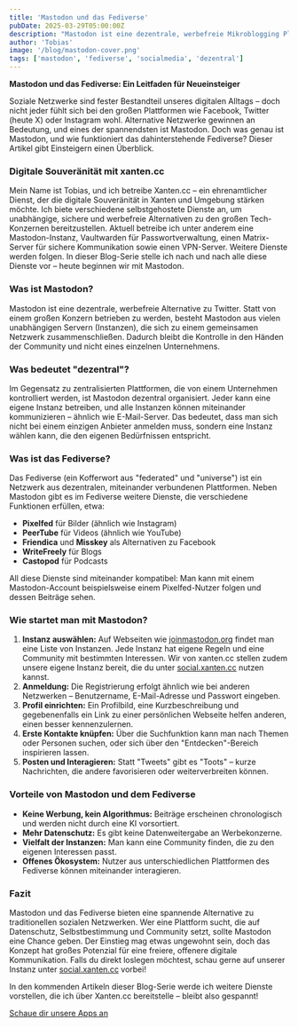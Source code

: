 ```yaml
---
title: 'Mastodon und das Fediverse'
pubDate: 2025-03-29T05:00:00Z
description: "Mastodon ist eine dezentrale, werbefreie Mikroblogging Plattform."
author: 'Tobias'
image: '/blog/mastodon-cover.png'
tags: ['mastodon', 'fediverse', 'socialmedia', 'dezentral']
---
```


**Mastodon und das Fediverse: Ein Leitfaden für Neueinsteiger**

Soziale Netzwerke sind fester Bestandteil unseres digitalen Alltags – doch nicht jeder fühlt sich bei den großen Plattformen wie Facebook, Twitter (heute X) oder Instagram wohl. Alternative Netzwerke gewinnen an Bedeutung, und eines der spannendsten ist Mastodon. Doch was genau ist Mastodon, und wie funktioniert das dahinterstehende Fediverse? Dieser Artikel gibt Einsteigern einen Überblick.

### Digitale Souveränität mit xanten.cc
Mein Name ist Tobias, und ich betreibe Xanten.cc – ein ehrenamtlicher Dienst, der die digitale Souveränität in Xanten und Umgebung stärken möchte. Ich biete verschiedene selbstgehostete Dienste an, um unabhängige, sichere und werbefreie Alternativen zu den großen Tech-Konzernen bereitzustellen. Aktuell betreibe ich unter anderem eine Mastodon-Instanz, Vaultwarden für Passwortverwaltung, einen Matrix-Server für sichere Kommunikation sowie einen VPN-Server. Weitere Dienste werden folgen. In dieser Blog-Serie stelle ich nach und nach alle diese Dienste vor – heute beginnen wir mit Mastodon.

### Was ist Mastodon?
Mastodon ist eine dezentrale, werbefreie Alternative zu Twitter. Statt von einem großen Konzern betrieben zu werden, besteht Mastodon aus vielen unabhängigen Servern (Instanzen), die sich zu einem gemeinsamen Netzwerk zusammenschließen. Dadurch bleibt die Kontrolle in den Händen der Community und nicht eines einzelnen Unternehmens.

### Was bedeutet "dezentral"?
Im Gegensatz zu zentralisierten Plattformen, die von einem Unternehmen kontrolliert werden, ist Mastodon dezentral organisiert. Jeder kann eine eigene Instanz betreiben, und alle Instanzen können miteinander kommunizieren – ähnlich wie E-Mail-Server. Das bedeutet, dass man sich nicht bei einem einzigen Anbieter anmelden muss, sondern eine Instanz wählen kann, die den eigenen Bedürfnissen entspricht.

### Was ist das Fediverse?
Das Fediverse (ein Kofferwort aus "federated" und "universe") ist ein Netzwerk aus dezentralen, miteinander verbundenen Plattformen. Neben Mastodon gibt es im Fediverse weitere Dienste, die verschiedene Funktionen erfüllen, etwa:
- **Pixelfed** für Bilder (ähnlich wie Instagram)
- **PeerTube** für Videos (ähnlich wie YouTube)
- **Friendica** und **Misskey** als Alternativen zu Facebook
- **WriteFreely** für Blogs
- **Castopod** für Podcasts

All diese Dienste sind miteinander kompatibel: Man kann mit einem Mastodon-Account beispielsweise einem Pixelfed-Nutzer folgen und dessen Beiträge sehen.

### Wie startet man mit Mastodon?
1. **Instanz auswählen:** Auf Webseiten wie [joinmastodon.org](https://joinmastodon.org) findet man eine Liste von Instanzen. Jede Instanz hat eigene Regeln und eine Community mit bestimmten Interessen. Wir von xanten.cc stellen zudem unsere eigene Instanz bereit, die du unter [social.xanten.cc](https://social.xanten.cc) nutzen kannst.
2. **Anmeldung:** Die Registrierung erfolgt ähnlich wie bei anderen Netzwerken – Benutzername, E-Mail-Adresse und Passwort eingeben.
3. **Profil einrichten:** Ein Profilbild, eine Kurzbeschreibung und gegebenenfalls ein Link zu einer persönlichen Webseite helfen anderen, einen besser kennenzulernen.
4. **Erste Kontakte knüpfen:** Über die Suchfunktion kann man nach Themen oder Personen suchen, oder sich über den "Entdecken"-Bereich inspirieren lassen.
5. **Posten und Interagieren:** Statt "Tweets" gibt es "Toots" – kurze Nachrichten, die andere favorisieren oder weiterverbreiten können.

### Vorteile von Mastodon und dem Fediverse
- **Keine Werbung, kein Algorithmus:** Beiträge erscheinen chronologisch und werden nicht durch eine KI vorsortiert.
- **Mehr Datenschutz:** Es gibt keine Datenweitergabe an Werbekonzerne.
- **Vielfalt der Instanzen:** Man kann eine Community finden, die zu den eigenen Interessen passt.
- **Offenes Ökosystem:** Nutzer aus unterschiedlichen Plattformen des Fediverse können miteinander interagieren.

### Fazit
Mastodon und das Fediverse bieten eine spannende Alternative zu traditionellen sozialen Netzwerken. Wer eine Plattform sucht, die auf Datenschutz, Selbstbestimmung und Community setzt, sollte Mastodon eine Chance geben. Der Einstieg mag etwas ungewohnt sein, doch das Konzept hat großes Potenzial für eine freiere, offenere digitale Kommunikation. Falls du direkt loslegen möchtest, schau gerne auf unserer Instanz unter [social.xanten.cc](https://social.xanten.cc) vorbei!

In den kommenden Artikeln dieser Blog-Serie werde ich weitere Dienste vorstellen, die ich über Xanten.cc bereitstelle – bleibt also gespannt!

[Schaue dir unsere Apps an](/apps#mastodon)